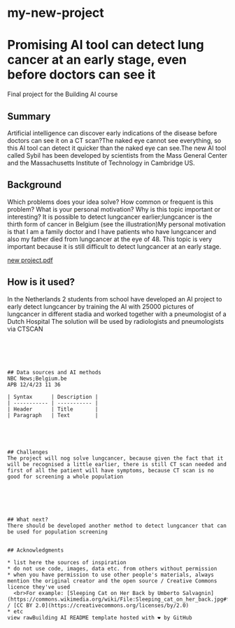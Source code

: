 # my-new-project


# Promising AI tool can detect lung cancer at an early stage, even before doctors can see it

Final project for the Building AI course




## Summary
Artificial intelligence can discover early indications of the disease before doctors can see it on a CT scan?The naked eye cannot see everything, so this AI tool can detect it quicker than the naked eye can see.The new AI tool called Sybil has been developed by scientists from the Mass General Center and the Massachusetts Institute of Technology in Cambridge US.







## Background

Which problems does your idea solve? How common or frequent is this problem? What is your personal motivation? Why is this topic important or interesting?
It is possible to detect lungcancer earlier;lungcancer is the thirth form of cancer in Belgium (see the illustration)My personal motivation is that I am a family doctor and I have patients who have lungcancer and also my father died from lungcancer at the eye of 48.
This topic is very important because it is still difficult to detect lungcancer  at an early stage.


[new project.pdf](https://github.com/dandevy/my-new-projects/files/12299917/new.project.pdf)





## How is it used?

In the Netherlands 2 students from school have developed an AI project to early detect lungcancer by training the AI with 25000 pictures of lungcancer in different stadia and worked together with a pneumologist of a Dutch Hospital
The solution will be used by radiologists and pneumologists via CTSCAN 

```





## Data sources and AI methods
NBC News;Belgium.be
APB 12/4/23 11 36

| Syntax      | Description |
| ----------- | ----------- |
| Header      | Title       |
| Paragraph   | Text        |





## Challenges
The project will nog solve lungcancer, because given the fact that it will be recognised a little earlier, there is still CT scan needed and first of all the patient will have symptoms, because CT scan is no good for screening a whole population






## What next?
There should be developed another method to detect lungcancer that can be used for population screening


## Acknowledgments

* list here the sources of inspiration 
* do not use code, images, data etc. from others without permission
* when you have permission to use other people's materials, always mention the original creator and the open source / Creative Commons licence they've used
  <br>For example: [Sleeping Cat on Her Back by Umberto Salvagnin](https://commons.wikimedia.org/wiki/File:Sleeping_cat_on_her_back.jpg#filelinks) / [CC BY 2.0](https://creativecommons.org/licenses/by/2.0)
* etc
view rawBuilding AI README template hosted with ❤ by GitHub
